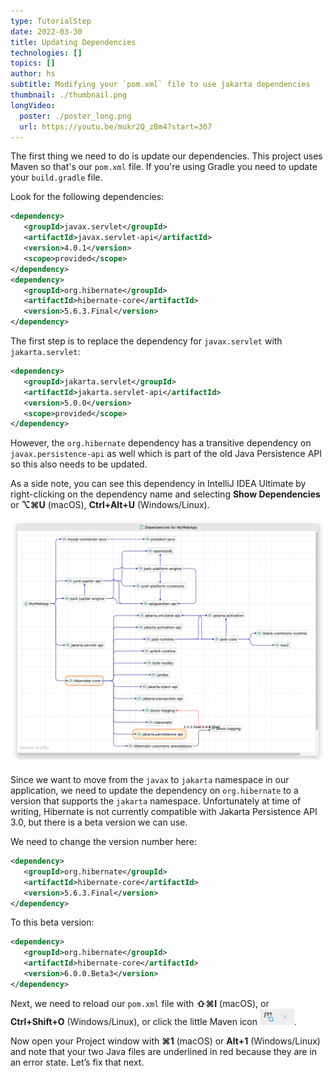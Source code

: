 ```yaml
---
type: TutorialStep
date: 2022-03-30
title: Updating Dependencies
technologies: []
topics: []
author: hs
subtitle: Modifying your `pom.xml` file to use jakarta dependencies
thumbnail: ./thumbnail.png
longVideo:
  poster: ./poster_long.png
  url: https://youtu.be/mukr2Q_zBm4?start=307
---
```


The first thing we need to do is update our dependencies. This project uses Maven so that's our `pom.xml` file. If you're using Gradle you need to update your `build.gradle` file.

Look for the following dependencies:

```xml
<dependency>
   <groupId>javax.servlet</groupId>
   <artifactId>javax.servlet-api</artifactId>
   <version>4.0.1</version>
   <scope>provided</scope>  
</dependency>
<dependency>
   <groupId>org.hibernate</groupId>
   <artifactId>hibernate-core</artifactId>
   <version>5.6.3.Final</version>
</dependency>
```

The first step is to replace the dependency for `javax.servlet` with `jakarta.servlet`:

```xml
<dependency>
   <groupId>jakarta.servlet</groupId>
   <artifactId>jakarta.servlet-api</artifactId>
   <version>5.0.0</version>
   <scope>provided</scope>
</dependency>
```

However, the `org.hibernate` dependency has a transitive dependency on `javax.persistence-api` as well which is part of the old Java Persistence API so this also needs to be updated.

As a side note, you can see this dependency in IntelliJ IDEA Ultimate by right-clicking on the dependency name and selecting **Show Dependencies** or **⌥⌘U** (macOS), **Ctrl+Alt+U** (Windows/Linux). 

![Project dependencies in IntelliJ IDEA Ultimate](hibernate-dependencies.png)

Since we want to move from the `javax` to `jakarta` namespace in our application, we need to update the dependency on `org.hibernate` to a version that supports the `jakarta` namespace. Unfortunately at time of writing, Hibernate is not currently compatible with Jakarta Persistence API 3.0, but there is a beta version we can use.

We need to change the version number here:

```xml
<dependency>
   <groupId>org.hibernate</groupId>
   <artifactId>hibernate-core</artifactId>
   <version>5.6.3.Final</version>
</dependency>
```

To this beta version:

```xml
<dependency>
   <groupId>org.hibernate</groupId>
   <artifactId>hibernate-core</artifactId>
   <version>6.0.0.Beta3</version>
</dependency>
```

Next, we need to reload our `pom.xml` file with **⇧⌘I** (macOS), or **Ctrl+Shift+O** (Windows/Linux), or click the little Maven icon ![maven_icon.png](maven_icon.png). 

Now open your Project window with **⌘1** (macOS) or **Alt+1** (Windows/Linux) and note that your two Java files are underlined in red because they are in an error state. Let’s fix that next.
